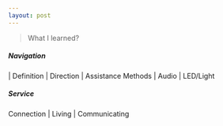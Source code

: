 ```yaml
---
layout: post
---
```

> What I learned?

##### Navigation

 | 
Definition | 
   Direction | Assistance
Methods | 
   Audio | LED/Light

##### Service

Connection | 
Living | Communicating

<!--適合輪走族的作法？提示音、LED。	
	-->